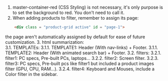 1. master-container-red (CSS Styling) is not necessary, it's only purpose is to set the background to red. You don't need to call it.
2. When adding products to filter, remember to assign its page:
```html
    <div class = "product-grid active" id = "page-1">
```
the page aren't automatically assigned by default for ease of future customization.
3. html summarization:  
    3.1. TEMPLATEs:
        3.1.1. TEMPLATE1: Header (With nav-links) + Footer.
        3.1.1. TEMPLATE2: Header (With animated search bar) + Footer.
    3.2. filters:
    3.2.1. filter1: PC specs, Pre-built PCs, laptops...
    3.2.2. filter2: Screen filter.
    3.2.3. filter3: PC specs, Pre-built pcs like filter1 but included a product images filter (GPU, CPU, RAM...).
    3.2.4. filter4: Keyboard and Mouses, include a Color filter in the sidebar.